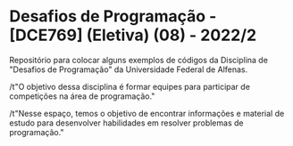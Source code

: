# Desafios de Programação - [DCE769] (Eletiva) (08) - 2022/2

Repositório para colocar alguns exemplos de códigos da Disciplina de "Desafios de Programação" da Universidade Federal de Alfenas.

/t"O objetivo dessa disciplina é formar equipes para participar de competições na área de programação."

/t"Nesse espaço, temos o objetivo de encontrar informações e material de estudo para desenvolver habilidades em resolver problemas de programação."
